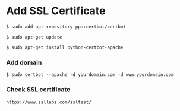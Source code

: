 # Add SSL Certificate

    $ sudo add-apt-repository ppa:certbot/certbot

    $ sudo apt-get update

    $ sudo apt-get install python-certbot-apache

### Add domain

    $ sudo certbot --apache -d yourdomain.com -d www.yourdomain.com

### Check SSL certificate

    https://www.ssllabs.com/ssltest/